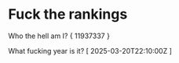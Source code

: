 # Fuck the rankings

Who the hell am I?
{ 11937337 }

What fucking year is it?
[ 2025-03-20T22:10:00Z ]
